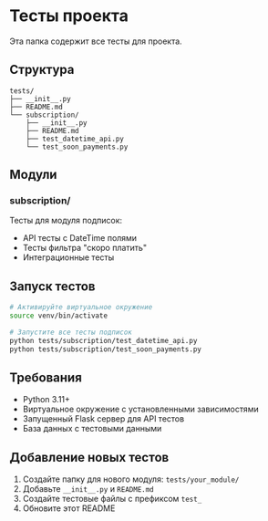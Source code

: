 # Тесты проекта

Эта папка содержит все тесты для проекта.

## Структура

```
tests/
├── __init__.py
├── README.md
└── subscription/
    ├── __init__.py
    ├── README.md
    ├── test_datetime_api.py
    └── test_soon_payments.py
```

## Модули

### subscription/
Тесты для модуля подписок:
- API тесты с DateTime полями
- Тесты фильтра "скоро платить"
- Интеграционные тесты

## Запуск тестов

```bash
# Активируйте виртуальное окружение
source venv/bin/activate

# Запустите все тесты подписок
python tests/subscription/test_datetime_api.py
python tests/subscription/test_soon_payments.py
```

## Требования

- Python 3.11+
- Виртуальное окружение с установленными зависимостями
- Запущенный Flask сервер для API тестов
- База данных с тестовыми данными

## Добавление новых тестов

1. Создайте папку для нового модуля: `tests/your_module/`
2. Добавьте `__init__.py` и `README.md`
3. Создайте тестовые файлы с префиксом `test_`
4. Обновите этот README 